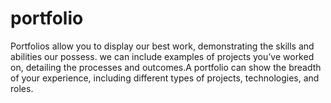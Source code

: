 # portfolio
Portfolios allow you to display our best work, demonstrating the skills and abilities our possess.
we can include examples of projects you’ve worked on, detailing the processes and outcomes.A portfolio can show the breadth of your experience, including different types of projects,
technologies, and roles.
